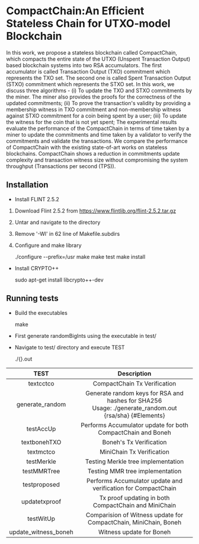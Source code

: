 # CompactChain:An Efficient Stateless Chain for UTXO-model Blockchain
In this work, we propose a stateless blockchain called CompactChain, which compacts the entire state of the UTXO (Unspent Transaction Output) based blockchain systems into two RSA accumulators. The first accumulator is called Transaction Output (TXO) commitment which represents the TXO set. The second one is called Spent Transaction Output (STXO) commitment which represents the STXO set. In this work, we discuss three algorithms - (i) To update the TXO and STXO commitments by the miner. The miner also provides the proofs for the correctness of the updated commitments; (ii) To prove the transaction's validity by providing a membership witness in TXO commitment and non-membership witness against STXO commitment for a coin being spent by a user; (iii) To update the witness for the coin that is not yet spent; The experimental results evaluate the performance of the CompactChain in terms of time taken by a miner to update the commitments and time taken by a validator to verify the commitments and validate the transactions. We compare the performance of CompactChain with the existing state-of-art works on stateless blockchains. CompactChain shows a reduction in commitments update complexity and transaction witness size without compromising the system throughput (Transactions per second (TPS)).

## Installation
* Install FLINT 2.5.2
1. Download Flint 2.5.2 from https://www.flintlib.org/flint-2.5.2.tar.gz
2. Untar and navigate to the directory
2. Remove '-Wl' in 62 line of Makefile.subdirs
3. Configure and make library

    ./configure --prefix=/usr
    make
    make test
    make install

 * Install CRYPTO++

    sudo apt-get install libcrypto++-dev

## Running tests
* Build the executables

    make
* First generate randomBigInts using the executable in test/
* Navigate to test/ directory and execute TEST

    ./{}.out

|         TEST         	|                                                Description                                               	|
|:--------------------:	|:--------------------------------------------------------------------------------------------------------:	|
|       textcctco      	|                                       CompactChain Tx Verification                                       	|
|    generate_random   	| Generate random keys for RSA and hashes for SHA256<br>Usage: ./generate_random.out {rsa/sha} {#Elements} 	|
|       testAccUp      	|                        Performs Accumulator update for both CompactChain and Boneh                       	|
|     textbonehTXO     	|                                          Boneh's Tx Verification                                         	|
|       textmctco      	|                                         MiniChain Tx Verification                                        	|
|      testMerkle      	|                                    Testing Merkle tree implementation                                    	|
|      testMMRTree     	|                                      Testing MMR tree implementation                                     	|
|     testproposed     	|                      Performs Accumulator update and verification for CompactChain                       	|
|     updatetxproof    	|                           Tx proof updating in both CompactChain and MiniChain                           	|
|       testWitUp      	|                     Comparision of Witness update for CompactChain, MiniChain, Boneh                     	|
| update_witness_boneh 	|                                         Witness update for Boneh                                         	|
